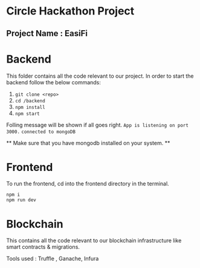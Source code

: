 # Circle Hackathon Project

## Project Name :  EasiFi
# Backend
This folder contains all the code relevant to our project. In order to start the backend follow the below commands:
1. `git clone <repo>`
2. `cd /backend`
3. `npm install`
4. `npm start`

Folling message will be shown if all goes right.
`App is listening on port 3000.`
`connected to mongoDB`

** Make sure that you have mongodb installed on your system. **


# Frontend

To run the frontend, cd into the frontend directory in the terminal.

```
npm i
npm run dev
```



# Blockchain
This contains all the code relevant to our blockchain infrastructure like smart contracts & migrations.

Tools used : Truffle , Ganache, Infura 
